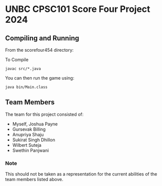 # UNBC CPSC101 Score Four Project 2024

## Compiling and Running

From the scorefour454 directory:

To Compile

`javac src/*.java`

You can then run the game using:

`java bin/Main.class`

## Team Members

The team for this project consisted of:

- Myself, Joshua Payne
- Gursevak Billing
- Anupriya Shaju
- Sukirat Singh Dhillon
- Wilbert Suteja
- Swethin Panjwani

### Note

This should not be taken as a representation for the current abilities of the team members listed above.

